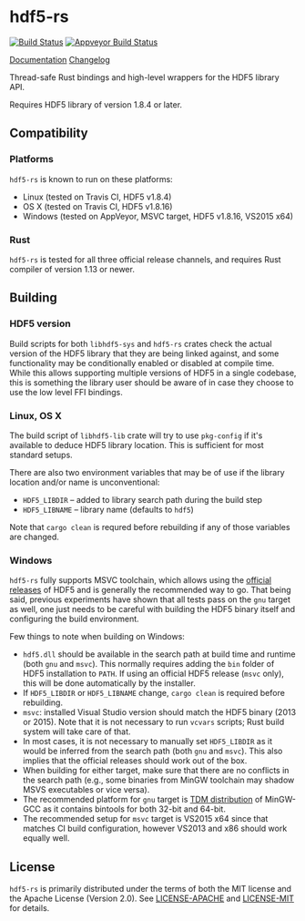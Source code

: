 # hdf5-rs

[![Build Status](https://img.shields.io/travis/aldanor/hdf5-rs.svg)](https://travis-ci.org/aldanor/hdf5-rs) [![Appveyor Build Status](https://img.shields.io/appveyor/ci/aldanor/hdf5-rs.svg)](https://ci.appveyor.com/project/aldanor/hdf5-rs)

[Documentation](https://docs.rs/crate/hdf5-rs)
[Changelog](https://github.com/aldanor/hdf5-rs/blob/master/CHANGELOG.md)

Thread-safe Rust bindings and high-level wrappers for the HDF5 library API.

Requires HDF5 library of version 1.8.4 or later.

## Compatibility

### Platforms

`hdf5-rs` is known to run on these platforms:

- Linux (tested on Travis CI, HDF5 v1.8.4)
- OS X (tested on Travis CI, HDF5 v1.8.16)
- Windows (tested on AppVeyor, MSVC target, HDF5 v1.8.16, VS2015 x64)

### Rust

`hdf5-rs` is tested for all three official release channels, and requires Rust compiler
of version 1.13 or newer.

## Building

### HDF5 version

Build scripts for both `libhdf5-sys` and `hdf5-rs` crates check the actual version of the
HDF5 library that they are being linked against, and some functionality may be conditionally
enabled or disabled at compile time. While this allows supporting multiple versions of HDF5
in a single codebase, this is something the library user should be aware of in case they
choose to use the low level FFI bindings.

### Linux, OS X

The build script of `libhdf5-lib` crate will try to use `pkg-config` if it's available
to deduce HDF5 library location. This is sufficient for most standard setups.

There are also two environment variables that may be of use if the library location and/or name
is unconventional:

- `HDF5_LIBDIR` – added to library search path during the build step
- `HDF5_LIBNAME` – library name (defaults to `hdf5`)

Note that `cargo clean` is requred before rebuilding if any of those variables are changed.

### Windows

`hdf5-rs` fully supports MSVC toolchain, which allows using the
[official releases](https://www.hdfgroup.org/downloads/index.html) of
HDF5 and is generally the recommended way to go. That being said, previous experiments have shown
that all tests pass on the `gnu` target as well, one just needs to be careful with building the
HDF5 binary itself and configuring the build environment.

Few things to note when building on Windows:

- `hdf5.dll` should be available in the search path at build time and runtime (both `gnu` and `msvc`).
  This normally requires adding the `bin` folder of HDF5 installation to `PATH`. If using an official
  HDF5 release (`msvc` only), this will be done automatically by the installer.
- If `HDF5_LIBDIR` or `HDF5_LIBNAME` change, `cargo clean` is required before rebuilding.
- `msvc`: installed Visual Studio version should match the HDF5 binary (2013 or 2015). Note that it
  is not necessary to run `vcvars` scripts; Rust build system will take care of that.
- In most cases, it is not necessary to manually set `HDF5_LIBDIR` as it would be inferred from the
  search path (both `gnu` and `msvc`). This also implies that the official releases should work
  out of the box.
- When building for either target, make sure that there are no conflicts in the search path (e.g.,
  some binaries from MinGW toolchain may shadow MSVS executables or vice versa).
- The recommended platform for `gnu` target is [TDM distribution](http://tdm-gcc.tdragon.net/) of
  MinGW-GCC as it contains bintools for both 32-bit and 64-bit.
- The recommended setup for `msvc` target is VS2015 x64 since that matches CI build configuration,
  however VS2013 and x86 should work equally well.

## License

`hdf5-rs` is primarily distributed under the terms of both the MIT license and the
Apache License (Version 2.0). See [LICENSE-APACHE](LICENSE-APACHE) and
[LICENSE-MIT](LICENSE-MIT) for details.
